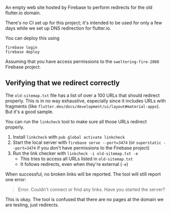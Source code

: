 An empty web site hosted by Firebase to perform redirects for the
old flutter.io domain.

There's no CI set up for this project; it's intended to be used
for only a few days while we set up DNS redirection for flutter.io.

You can deploy this using

```
firebase login
firebase deploy
```

Assuming that you have access permissions to the
`sweltering-fire-2088` Firebase project.

## Verifying that we redirect correctly

The `old-sitemap.txt` file has a list of over a 100 URLs that should redirect
properly. This is in no way exhaustive, especially since it includes
URLs with fragments (like 
`flutter.dev/docs/development/ui/layout#material-apps`). But it's a good
sample.

You can run the `linkcheck` tool to make sure all those URLs redirect
properly.

1. Install `linkcheck` with `pub global activate linkcheck`
2. Start the local server with `firebase serve --port=3474` 
   (or `superstatic --port=3474` if you don't have permissions to the 
   Firebase project)
3. Run the link checker with `linkcheck -i old-sitemap.txt -e`
   * This tries to access all URLs listed in `old-sitemap.txt`
   * It follows redirects, even when they're external (`-e`)

When successful, no broken links will be reported. The tool will still report
one error:

> Error. Couldn't connect or find any links. Have you started the server?

This is okay. The tool is confused that there are no pages at the domain
we are testing, just redirects.
